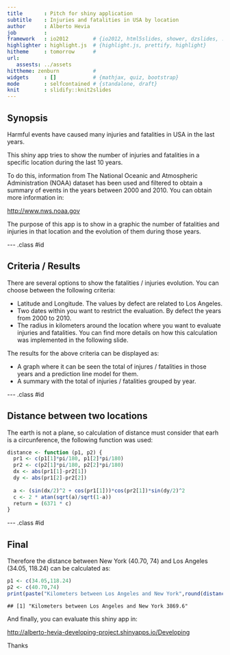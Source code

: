 ```yaml
---
title       : Pitch for shiny application
subtitle    : Injuries and fatalities in USA by location
author      : Alberto Hevia
job         : 
framework   : io2012        # {io2012, html5slides, shower, dzslides, ...}
highlighter : highlight.js  # {highlight.js, prettify, highlight}
hitheme     : tomorrow      # 
url: 
   assests: ../assets
hittheme: zenburn           #
widgets     : []            # {mathjax, quiz, bootstrap}
mode        : selfcontained # {standalone, draft}
knit        : slidify::knit2slides
---
```


## Synopsis

Harmful events have caused many injuries and fatalities in USA in the last years.

This shiny app tries to show the number of injuries and fatalities in a specific location during the last 10 years. 

To do this, information from The National Oceanic
and Atmospheric Administration (NOAA) dataset has been used and filtered to obtain a summary of events in the years between 2000 and 2010. You can obtain more information in:

http://www.nws.noaa.gov

The purpose of this app is to show in a graphic the number of fatalities and injuries in that location and the evolution of them during those years. 



--- .class #id 

## Criteria / Results

There are several options to show the fatalities / injuries evolution. You can choose between the following criteria:

  * Latitude and Longitude. The values by defect are related to Los Angeles.
  * Two dates within you want to restrict the evaluation. By defect the years from 2000 to 2010.
  * The radius in kilometers around the location where you want to evaluate injuries and fatalities. You can find more details on how this calculation was implemented in the following slide.

The results for the above criteria can be displayed as:
  * A graph where it can be seen the total of injures / fatalities in those years and a prediction line model for them.
  * A summary with the total of injuries / fatalities grouped by year.


--- .class #id

## Distance between two locations

The earth is not a plane, so calculation of distance must consider that earh is a circunference, the following function was used:


```r
distance <- function (p1, p2) {
  pr1 <- c(p1[1]*pi/180, p1[2]*pi/180)
  pr2 <- c(p2[1]*pi/180, p2[2]*pi/180)
  dx <- abs(pr1[1]-pr2[1])
  dy <- abs(pr1[2]-pr2[2])
    
  a <- (sin(dx/2)^2 + cos(pr1[1]))*cos(pr2[1])*sin(dy/2)^2
  c <- 2 * atan(sqrt(a)/sqrt(1-a))
  return = (6371 * c)
}
```

--- .class #id

## Final

Therefore the distance between New York (40.70, 74) and Los Angeles (34.05, 118.24) can be calculated as:

```r
p1 <- c(34.05,118.24)
p2 <- c(40.70,74)
print(paste("Kilometers between Los Angeles and New York",round(distance(p1,p2),2)))
```

```
## [1] "Kilometers between Los Angeles and New York 3869.6"
```


And finally, you can evaluate this shiny app in:

http://alberto-hevia-developing-project.shinyapps.io/Developing

    
  
Thanks

